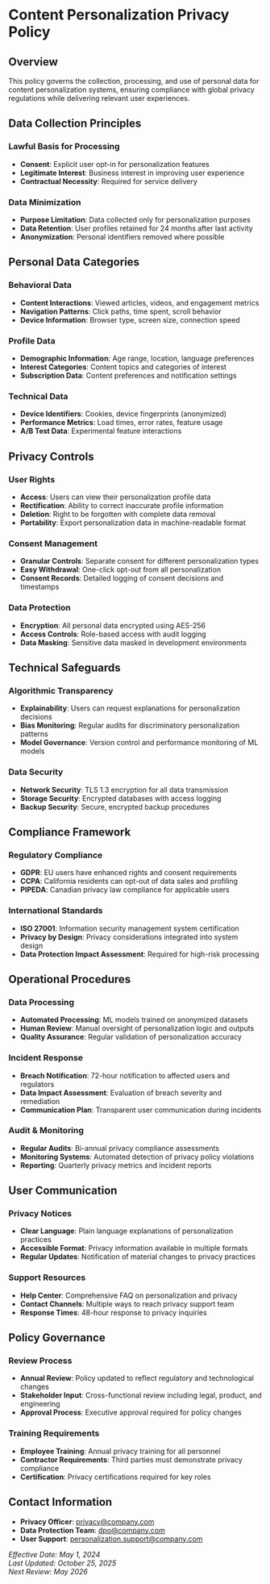 # Content Personalization Privacy Policy

## Overview
This policy governs the collection, processing, and use of personal data for content personalization systems, ensuring compliance with global privacy regulations while delivering relevant user experiences.

## Data Collection Principles

### Lawful Basis for Processing
- **Consent**: Explicit user opt-in for personalization features
- **Legitimate Interest**: Business interest in improving user experience
- **Contractual Necessity**: Required for service delivery

### Data Minimization
- **Purpose Limitation**: Data collected only for personalization purposes
- **Data Retention**: User profiles retained for 24 months after last activity
- **Anonymization**: Personal identifiers removed where possible

## Personal Data Categories

### Behavioral Data
- **Content Interactions**: Viewed articles, videos, and engagement metrics
- **Navigation Patterns**: Click paths, time spent, scroll behavior
- **Device Information**: Browser type, screen size, connection speed

### Profile Data
- **Demographic Information**: Age range, location, language preferences
- **Interest Categories**: Content topics and categories of interest
- **Subscription Data**: Content preferences and notification settings

### Technical Data
- **Device Identifiers**: Cookies, device fingerprints (anonymized)
- **Performance Metrics**: Load times, error rates, feature usage
- **A/B Test Data**: Experimental feature interactions

## Privacy Controls

### User Rights
- **Access**: Users can view their personalization profile data
- **Rectification**: Ability to correct inaccurate profile information
- **Deletion**: Right to be forgotten with complete data removal
- **Portability**: Export personalization data in machine-readable format

### Consent Management
- **Granular Controls**: Separate consent for different personalization types
- **Easy Withdrawal**: One-click opt-out from all personalization
- **Consent Records**: Detailed logging of consent decisions and timestamps

### Data Protection
- **Encryption**: All personal data encrypted using AES-256
- **Access Controls**: Role-based access with audit logging
- **Data Masking**: Sensitive data masked in development environments

## Technical Safeguards

### Algorithmic Transparency
- **Explainability**: Users can request explanations for personalization decisions
- **Bias Monitoring**: Regular audits for discriminatory personalization patterns
- **Model Governance**: Version control and performance monitoring of ML models

### Data Security
- **Network Security**: TLS 1.3 encryption for all data transmission
- **Storage Security**: Encrypted databases with access logging
- **Backup Security**: Secure, encrypted backup procedures

## Compliance Framework

### Regulatory Compliance
- **GDPR**: EU users have enhanced rights and consent requirements
- **CCPA**: California residents can opt-out of data sales and profiling
- **PIPEDA**: Canadian privacy law compliance for applicable users

### International Standards
- **ISO 27001**: Information security management system certification
- **Privacy by Design**: Privacy considerations integrated into system design
- **Data Protection Impact Assessment**: Required for high-risk processing

## Operational Procedures

### Data Processing
- **Automated Processing**: ML models trained on anonymized datasets
- **Human Review**: Manual oversight of personalization logic and outputs
- **Quality Assurance**: Regular validation of personalization accuracy

### Incident Response
- **Breach Notification**: 72-hour notification to affected users and regulators
- **Data Impact Assessment**: Evaluation of breach severity and remediation
- **Communication Plan**: Transparent user communication during incidents

### Audit & Monitoring
- **Regular Audits**: Bi-annual privacy compliance assessments
- **Monitoring Systems**: Automated detection of privacy policy violations
- **Reporting**: Quarterly privacy metrics and incident reports

## User Communication

### Privacy Notices
- **Clear Language**: Plain language explanations of personalization practices
- **Accessible Format**: Privacy information available in multiple formats
- **Regular Updates**: Notification of material changes to privacy practices

### Support Resources
- **Help Center**: Comprehensive FAQ on personalization and privacy
- **Contact Channels**: Multiple ways to reach privacy support team
- **Response Times**: 48-hour response to privacy inquiries

## Policy Governance

### Review Process
- **Annual Review**: Policy updated to reflect regulatory and technological changes
- **Stakeholder Input**: Cross-functional review including legal, product, and engineering
- **Approval Process**: Executive approval required for policy changes

### Training Requirements
- **Employee Training**: Annual privacy training for all personnel
- **Contractor Requirements**: Third parties must demonstrate privacy compliance
- **Certification**: Privacy certifications required for key roles

## Contact Information
- **Privacy Officer**: privacy@company.com
- **Data Protection Team**: dpo@company.com
- **User Support**: personalization.support@company.com

*Effective Date: May 1, 2024*  
*Last Updated: October 25, 2025*  
*Next Review: May 2026*